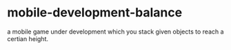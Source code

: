 # mobile-development-balance
a mobile game under development which you stack given objects to reach a certian height.
